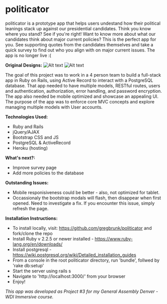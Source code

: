 # politicator
politicator is a prototype app that helps users undestand how their political leanings stack up against our presidential candidates. Think you know where you stand? See if you're right! Want to know more about what our candidates think about major current policies? This is the perfect app for you. See supporting quotes from the candidates themselves and take a quick survey to find out who you align with on major current issues. The app is no longer live :(

**Original Designs:**
![Alt text](/public/images/homepage.jpg?raw=true "Home Page Design")
![Alt text](/public/images/profile.jpg?raw=true "Profile Page Design")

The goal of this project was to work in a 4 person team to build a full-stack app in Ruby on Rails, using Active Record to interact with a PostgreSQL database. That app needed to have multiple models, RESTful routes, users and authentication, authorization, error handling, and password encryption. The app also needed be mobile optimized and showcase an appealing UI. The purpose of the app was to enforce core MVC concepts and explore managing multiple models with User accounts.

**Technologies Used:**
- Ruby and Rails
- jQuery/AJAX
- Bootstrap CSS and JS
- PostgreSQL & ActiveRecord
- Heroku (hosting)

**What's next?:**
- Improve survey page
- Add more policies to the database

**Outstanding Issues:**
- Mobile responisiveness could be better - also, not optimized for tablet.
- Occassionaly the bootstrap modals will flash, then disappear when first opened. Need to investigate a fix. If you encounter this issue, simply refresh the page.

**Installation Instructions:**
- To install locally, visit: https://github.com/gregbrunk/politicator and fork/clone the repo
- Install Ruby v 2.2.5 or newer installed - https://www.ruby-lang.org/en/downloads/
- Install postgresql - https://wiki.postgresql.org/wiki/Detailed_installation_guides
- From a console in the root politicator directory, run 'bundle', follwed by 'rake db:setup'
- Start the server using rails s
- Navigate to 'http://localhost:3000/' from your browser
- Enjoy!

*This app was developed as Project #3 for my General Assembly Denver - WDI Immersive course.*
